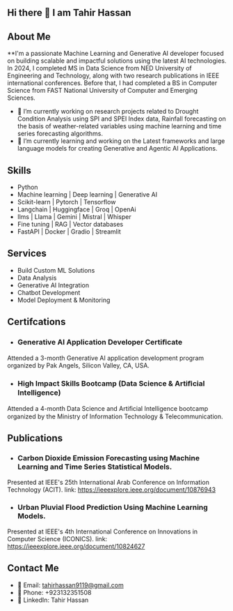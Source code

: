 ## Hi there 👋 I am Tahir Hassan

## About Me
**I'm a passionate Machine Learning and Generative AI developer focused on building scalable and impactful solutions using the latest AI technologies. In 2024, I completed MS in Data Science from NED University of Engineering and Technology, along with two research publications in IEEE international conferences. Before that, I had completed a BS in Computer Science from FAST National University of Computer and Emerging Sciences.


- 🔭 I’m currently working on research projects related to Drought Condition Analysis using SPI and SPEI Index data, Rainfall forecasting on the basis of weather-related variables using machine learning and time series forecasting algorithms.
- 🌱 I’m currently learning and working on the Latest frameworks and large language models for creating Generative and Agentic AI Applications. 



## Skills
- Python
- Machine learning | Deep learning | Generative AI
- Scikit-learn | Pytorch | Tensorflow
- Langchain | Huggingface | Groq | OpenAi
- llms | Llama | Gemini | Mistral | Whisper
- Fine tuning | RAG | Vector databases
- FastAPI | Docker | Gradio | Streamlit 


## Services
-  Build Custom ML Solutions
-  Data Analysis
-  Generative AI Integration
-  Chatbot Development
-  Model Deployment & Monitoring


## Certifcations
- ### Generative AI Application Developer Certiﬁcate
Attended a 3-month Generative AI application development program organized by Pak Angels, Silicon Valley, CA, USA. 
- ### High Impact Skills Bootcamp (Data Science & Artiﬁcial Intelligence)
Attended a 4-month Data Science and Artiﬁcial Intelligence bootcamp organized by the Ministry of Information Technology & Telecommunication. 


## Publications
- ### Carbon Dioxide Emission Forecasting using Machine Learning and Time Series Statistical Models.
Presented at IEEE's 25th International Arab Conference on Information Technology (ACIT). link: https://ieeexplore.ieee.org/document/10876943
- ### Urban Pluvial Flood Prediction Using Machine Learning Models.
Presented at IEEE's 4th International Conference on Innovations in Computer Science (ICONICS). link: https://ieeexplore.ieee.org/document/10824627

  
## Contact Me
- 📧 Email: tahirhassan9119@gmail.com
- 📱 Phone: +923132351508
- 🔗 LinkedIn: Tahir Hassan
